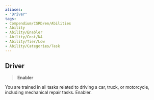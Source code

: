 ```yaml
---
aliases:
- "Driver"
tags:
- Compendium/CSRD/en/Abilities
- Ability
- Ability/Enabler
- Ability/Cost/NA
- Ability/Tier/Low
- Ability/Categories/Task
---
```


  
## Driver  
>**Enabler**
  
You are trained in all tasks related to driving a car, truck, or motorcycle, including mechanical repair tasks. Enabler.
